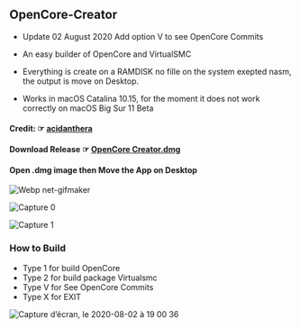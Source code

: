 ## OpenCore-Creator
- Update 02 August 2020 Add option V to see OpenCore Commits

- An easy builder of OpenCore and VirtualSMC
- Everything is create on a RAMDISK no fille on the system exepted nasm, the output is move on Desktop.
- Works in macOS Catalina 10.15, for the moment it does not work correctly on macOS Big Sur 11 Beta
#### Credit: ☞ [acidanthera](https://github.com/acidanthera)
#### Download Release ☞ [OpenCore Creator.dmg ](https://github.com/chris1111/OpenCore-Creator/releases/tag/V1)

#### Open .dmg image then Move the App on Desktop
![Webp net-gifmaker](https://user-images.githubusercontent.com/6248794/88553305-200dcf80-cff3-11ea-97f6-c3dba49d363d.gif)

![Capture 0](https://user-images.githubusercontent.com/6248794/88550729-fef7af80-cfef-11ea-83e6-af116472889f.png)

![Capture 1](https://user-images.githubusercontent.com/6248794/88550516-b93ae700-cfef-11ea-92ff-2c2a9ab3acdb.png)

### How to Build
- Type 1 for build OpenCore
- Type 2 for build package Virtualsmc
- Type V for See OpenCore Commits
- Type X for EXIT

![Capture d’écran, le 2020-08-02 à 19 00 36](https://user-images.githubusercontent.com/6248794/89134373-a8f4a180-d4f2-11ea-8b1d-c2ca1b10ff97.png)
